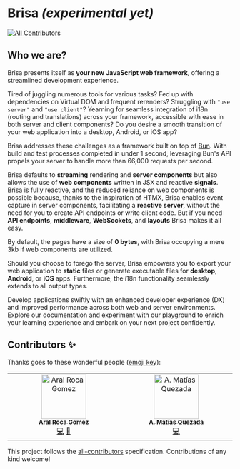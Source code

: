 # Brisa _(experimental yet)_

<!-- ALL-CONTRIBUTORS-BADGE:START - Do not remove or modify this section -->

[![All Contributors](https://img.shields.io/badge/all_contributors-2-orange.svg?style=flat-square)](#contributors-)

<!-- ALL-CONTRIBUTORS-BADGE:END -->

## Who we are?

Brisa presents itself as **your new JavaScript web framework**, offering a streamlined development experience.

Tired of juggling numerous tools for various tasks? Fed up with dependencies on Virtual DOM and frequent rerenders? Struggling with `"use server"` and `"use client"`? Yearning for seamless integration of i18n (routing and translations) across your framework, accessible with ease in both server and client components? Do you desire a smooth transition of your web application into a desktop, Android, or iOS app?

Brisa addresses these challenges as a framework built on top of [Bun](https://bun.sh/). With build and test processes completed in under 1 second, leveraging Bun's API propels your server to handle more than 66,000 requests per second.

Brisa defaults to **streaming** rendering and **server components** but also allows the use of **web components** written in JSX and reactive **signals**. Brisa is fully reactive, and the reduced reliance on web components is possible because, thanks to the inspiration of HTMX, Brisa enables event capture in server components, facilitating a **reactive server**, without the need for you to create API endpoints or write client code. But if you need **API endpoints**, **middleware**, **WebSockets**, and **layouts** Brisa makes it all easy.

By default, the pages have a size of **0 bytes**, with Brisa occupying a mere 3kb if web components are utilized.

Should you choose to forego the server, Brisa empowers you to export your web application to **static** files or generate executable files for **desktop**, **Android**, or **iOS** apps. Furthermore, the i18n functionality seamlessly extends to all output types.

Develop applications swiftly with an enhanced developer experience (DX) and improved performance across both web and server environments. Explore our documentation and experiment with our playground to enrich your learning experience and embark on your next project confidently.

## Contributors ✨

Thanks goes to these wonderful people ([emoji key](https://allcontributors.org/docs/en/emoji-key)):

<!-- ALL-CONTRIBUTORS-LIST:START - Do not remove or modify this section -->
<!-- prettier-ignore-start -->
<!-- markdownlint-disable -->
<table>
  <tbody>
    <tr>
      <td align="center" valign="top" width="14.28%"><a href="https://aralroca.com"><img src="https://avatars.githubusercontent.com/u/13313058?v=4?s=100" width="100px;" alt="Aral Roca Gomez"/><br /><sub><b>Aral Roca Gomez</b></sub></a><br /><a href="https://github.com/aralroca/brisa/commits?author=aralroca" title="Code">💻</a> <a href="https://github.com/aralroca/brisa/commits?author=aralroca" title="Documentation">📖</a></td>
      <td align="center" valign="top" width="14.28%"><a href="https://amatiasq.com"><img src="https://avatars.githubusercontent.com/u/1533589?v=4?s=100" width="100px;" alt="A. Matías Quezada"/><br /><sub><b>A. Matías Quezada</b></sub></a><br /><a href="https://github.com/aralroca/brisa/commits?author=amatiasq" title="Code">💻</a></td>
    </tr>
  </tbody>
</table>

<!-- markdownlint-restore -->
<!-- prettier-ignore-end -->

<!-- ALL-CONTRIBUTORS-LIST:END -->

This project follows the [all-contributors](https://github.com/all-contributors/all-contributors) specification. Contributions of any kind welcome!
